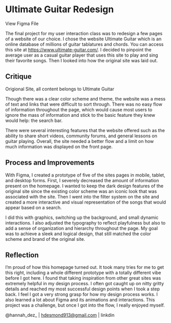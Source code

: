 # Ultimate Guitar Redesign

View Figma File

The final project for my user interaction class was to redesign a few pages of a website of our choice. I chose the website Ultimate Guitar which is an online database of millions of guitar tablatures and chords. You can access this site at https://www.ultimate-guitar.com/. I decided to pinpoint the average user as a casual guitar player that uses this site to play and sing their favorite songs. Then I looked into how the original site was laid out.

## Critique 
<!--caption-->
Origional Site, all content belongs to Ultimate Guitar

Though there was a clear color scheme and theme, the website was a mess of text and links that were difficult to sort through. There was no easy flow of information throughout the page, which would cause most users to ignore the mass of information and stick to the basic feature they knew would help: the search bar.

There were several interesting features that the website offered such as the ability to share short videos, community forums, and general lessons on guitar playing. Overall, the site needed a better flow and a limit on how much information was displayed on the front page. 

## Process and Improvements

With Figma, I created a prototype of five of the sites pages in mobile, tablet, and desktop forms. First, I severely decreased the amount of information present on the homepage. I wanted to keep the dark design features of the original site since the existing color scheme was an iconic look that was associated with the site. Then I went into the filter system on the site and created a more interactive and visual representation of the songs that would appear based on a search.  

I did this with graphics, switching up the background, and small dynamic interactions. I also adjusted the typography to reflect playfulness but also to add a sense of organization and hierarchy throughout the page. My goal was to achieve a sleek and logical design, that still matched the color scheme and brand of the original site.

## Reflection

I’m proud of how this homepage turned out. It took many tries for me to get this right, including a whole different prototype with a totally different vibe before I got here. I found that taking inspiration from other great sites was extremely helpful in my design process. I often got caught up on nitty gritty details and reached my most successful design points when I took a step back. I feel I got a very strong grasp for how my design process works. I also learned a lot about Figma and its animations and interactions. This project was a challenge, but once I got into the flow, I really enjoyed myself.

@hannah_dez_ | hdesmond913@gmail.com | linkdin